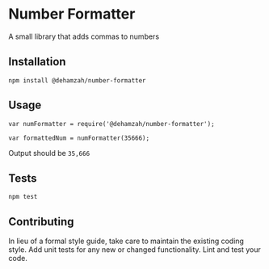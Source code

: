 Number Formatter
=========

A small library that adds commas to numbers

## Installation

`npm install @dehamzah/number-formatter`

## Usage

```
var numFormatter = require('@dehamzah/number-formatter');

var formattedNum = numFormatter(35666);
```

Output should be `35,666`

## Tests

`npm test`

## Contributing

In lieu of a formal style guide, take care to maintain the existing coding style. Add unit tests for any new or changed functionality. Lint and test your code.
